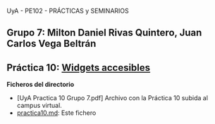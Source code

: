 UyA - PE102 - PRÁCTICAS y SEMINARIOS
## Grupo 7:  Milton Daniel Rivas Quintero, Juan Carlos Vega Beltrán


## Práctica 10: [Widgets accesibles](https://github.com/Nitro1000/UyA/blob/master/Practica10/practica10.md)

**Ficheros del directorio**
  - [UyA Practica 10 Grupo 7.pdf] Archivo con la Práctica 10 subida al campus virtual.
  - [practica10.md](https://github.com/Nitro1000/UyA/blob/master/Practica10/practica10.md): Este fichero
